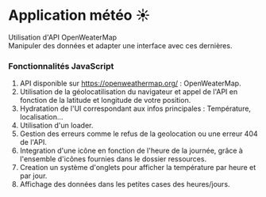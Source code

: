 # Application météo ☀️



Utilisation d'API OpenWeaterMap <br>
Manipuler des données et adapter une interface avec ces dernières.


### Fonctionnalités JavaScript


1. API disponible sur https://openweathermap.org/ : OpenWeaterMap.
2. Utilisation de la géolocatilisation du navigateur et appel de l'API en fonction de la latitude et longitude de votre position.
3. Hydratation de l'UI correspondant aux infos principales : Température, localisation...
4. Utilisation d'un loader.
5. Gestion des erreurs comme le refus de la geolocation ou une erreur 404 de l'API.
6. Integration d'une icône en fonction de l'heure de la journée, grâce à l'ensemble d'icônes fournies dans le dossier ressources.
7. Creation un système d'onglets pour afficher la température par heure et par jour.
8. Affichage des données dans les petites cases des heures/jours.
